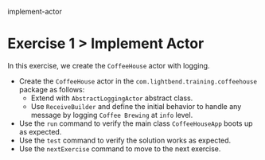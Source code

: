 implement-actor

# Exercise 1 > Implement Actor

In this exercise, we create the `CoffeeHouse` actor with logging.

- Create the `CoffeeHouse` actor in the `com.lightbend.training.coffeehouse` package as follows:
    - Extend with `AbstractLoggingActor` abstract class.
    - Use `ReceiveBuilder` and define the initial behavior to handle any message by logging `Coffee Brewing` at `info` level.
- Use the `run` command to verify the main class `CoffeeHouseApp` boots up as expected.
- Use the `test` command to verify the solution works as expected.
- Use the `nextExercise` command to move to the next exercise.
